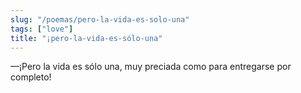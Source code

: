 ```yaml
---
slug: "/poemas/pero-la-vida-es-solo-una"
tags: ["love"]
title: "¡pero-la-vida-es-sólo-una"
---
```

—¡Pero la vida es sólo una, muy preciada como para entregarse por completo!